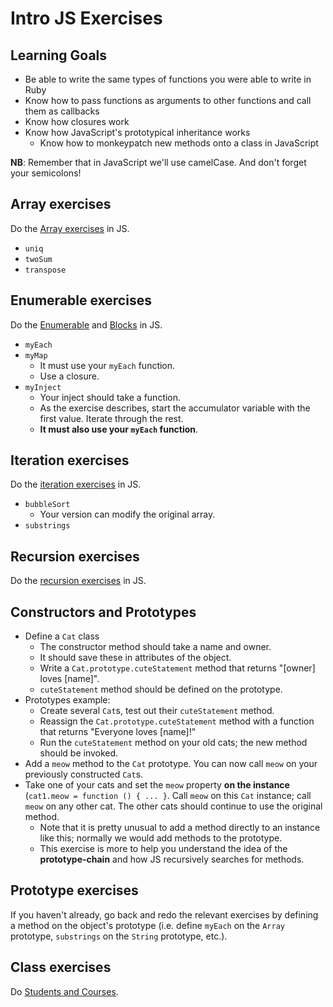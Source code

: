 # Intro JS Exercises

## Learning Goals

+ Be able to write the same types of functions you were able to write in Ruby
+ Know how to pass functions as arguments to other functions and call them as callbacks
+ Know how closures work
+ Know how JavaScript's prototypical inheritance works
  + Know how to monkeypatch new methods onto a class in JavaScript


**NB**: Remember that in JavaScript we'll use camelCase. And don't forget your semicolons!

## Array exercises

Do the [Array exercises][array-exercises] in JS.

* `uniq`
* `twoSum`
* `transpose`

[array-exercises]: exercises/array.md

## Enumerable exercises

Do the [Enumerable][enumerable-exercises] and
[Blocks][blocks-exercises] in JS.

* `myEach`
* `myMap`
    * It must use your `myEach` function.
    * Use a closure.
* `myInject`
    * Your inject should take a function.
    * As the exercise describes, start the accumulator variable with
      the first value. Iterate through the rest.
    * **It must also use your `myEach` function**.

[enumerable-exercises]: exercises/enumerable.md
[blocks-exercises]: exercises/blocks.md

## Iteration exercises

Do the [iteration exercises][iteration-exercises] in JS.

* `bubbleSort`
    * Your version can modify the original array.
* `substrings`

[iteration-exercises]: exercises/iteration.md

## Recursion exercises

Do the [recursion exercises][recursion-exercises] in JS.

[recursion-exercises]: exercises/recursion.md

## Constructors and Prototypes

* Define a `Cat` class
    * The constructor method should take a name and owner.
    * It should save these in attributes of the object.
    * Write a `Cat.prototype.cuteStatement` method that returns "[owner] loves
      [name]".
    * `cuteStatement` method should be defined on the prototype.
* Prototypes example:
    * Create several `Cat`s, test out their `cuteStatement` method.
    * Reassign the `Cat.prototype.cuteStatement` method with a function
      that returns "Everyone loves [name]!"
    * Run the `cuteStatement` method on your old cats; the new method should
      be invoked.
* Add a `meow` method to the `Cat` prototype. You can now call
  `meow` on your previously constructed `Cat`s.
* Take one of your cats and set the `meow` property **on the instance**
  (`cat1.meow = function () { ... }`. Call `meow` on this `Cat`
  instance; call `meow` on any other cat. The other cats should
  continue to use the original method.
    * Note that it is pretty unusual to add a method directly to an
      instance like this; normally we would add methods to the
      prototype.
    * This exercise is more to help you understand the idea of the
      **prototype-chain** and how JS recursively searches for methods.

## Prototype exercises

If you haven't already, go back and redo the relevant exercises by
defining a method on the object's prototype (i.e. define `myEach` on
the `Array` prototype, `substrings` on the `String` prototype, etc.).

## Class exercises

Do [Students and Courses][students-courses].

[students-courses]: exercises/classes.md
